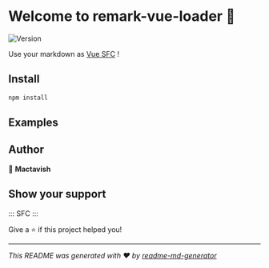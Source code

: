 # Welcome to remark-vue-loader 👋

![Version](https://img.shields.io/badge/version-0.1.0-blue.svg?cacheSeconds=2592000)

Use your markdown as [Vue SFC](https://vue-loader.vuejs.org/spec.html) !

## Install

```sh
npm install
```

## Examples

## Author

👤 **Mactavish**


## Show your support

::: SFC
:::

Give a ⭐️ if this project helped you!


***
_This README was generated with ❤️ by [readme-md-generator](https://github.com/kefranabg/readme-md-generator)_
